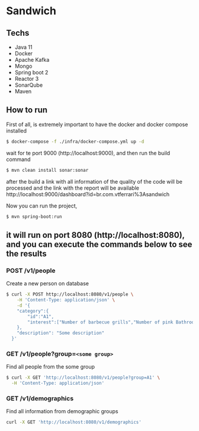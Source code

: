 
# Sandwich
## Techs
- Java 11
- Docker
- Apache Kafka
- Mongo
- Spring boot 2
- Reactor 3
- SonarQube
- Maven

## How to run 
First of all, is extremely important to have the docker and docker compose installed
````bash
$ docker-compose -f ./infra/docker-compose.yml up -d
````
wait for te port 9000 (http://localhost:9000), and then run the build command
````bash
$ mvn clean install sonar:sonar
````
after the build a link with all information of the quality of the code will be processed and the link with the report will be available http://localhost:9000/dashboard?id=br.com.vtferrari%3Asandwich

Now you can run the project,
````bash
$ mvn spring-boot:run
````
it will run on port 8080 (http://localhost:8080), and you can execute the commands below to see the results 
-----
### POST /v1/people 
Create a new person on database
````bash 
$ curl -X POST http://localhost:8080/v1/people \
    -H 'Content-Type: application/json' \
    -d '{
  	"category":{
  		"id":"A1",
  		"interest":["Number of barbecue grills","Number of pink Bathroom seats","Estimated number of books read per year"]
  	},
  	"description": "Some description"
  }'
````

### GET /v1/people?group=`<some group>`
Find all people from the some group
````bash
$ curl -X GET 'http://localhost:8080/v1/people?group=A1' \
  -H 'Content-Type: application/json' 
````
### GET /v1/demographics
Find all information from demographic groups
````bash
curl -X GET 'http://localhost:8080/v1/demographics'
````
